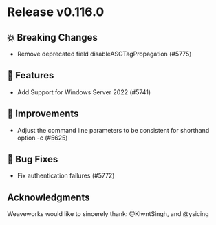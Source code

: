 # Release v0.116.0

## 💥 Breaking Changes

- Remove deprecated field disableASGTagPropagation (#5775)

## 🚀 Features

- Add Support for Windows Server 2022 (#5741)

## 🎯 Improvements

- Adjust the command line parameters to be consistent for shorthand option -c (#5625)

## 🐛 Bug Fixes

- Fix authentication failures (#5772)

## Acknowledgments
Weaveworks would like to sincerely thank:
@KlwntSingh, and @ysicing
